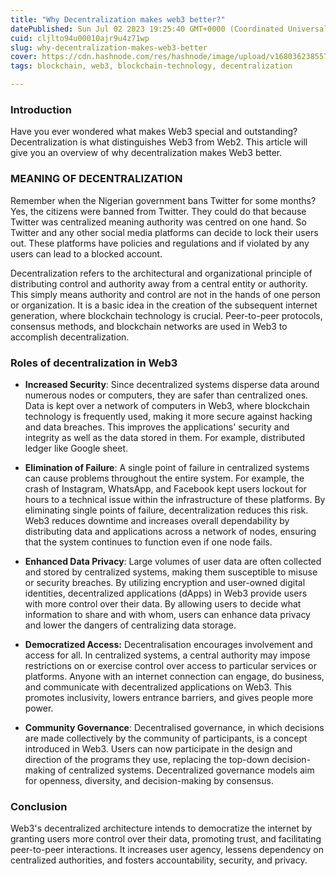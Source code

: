 ```yaml
---
title: "Why Decentralization makes web3 better?"
datePublished: Sun Jul 02 2023 19:25:40 GMT+0000 (Coordinated Universal Time)
cuid: cljlto94u00010ajr9u4z71wp
slug: why-decentralization-makes-web3-better
cover: https://cdn.hashnode.com/res/hashnode/image/upload/v1680362385577/9ee1a8ff-94fe-4f96-9c72-34769f91b7ec.png
tags: blockchain, web3, blockchain-technology, decentralization

---
```


### **Introduction**

Have you ever wondered what makes Web3 special and outstanding? Decentralization is what distinguishes Web3 from Web2. This article will give you an overview of why decentralization makes Web3 better.

### MEANING OF DECENTRALIZATION

Remember when the Nigerian government bans Twitter for some months? Yes, the citizens were banned from Twitter. They could do that because Twitter was centralized meaning authority was centred on one hand. So Twitter and any other social media platforms can decide to lock their users out. These platforms have policies and regulations and if violated by any users can lead to a blocked account.

Decentralization refers to the architectural and organizational principle of distributing control and authority away from a central entity or authority. This simply means authority and control are not in the hands of one person or organization. It is a basic idea in the creation of the subsequent internet generation, where blockchain technology is crucial. Peer-to-peer protocols, consensus methods, and blockchain networks are used in Web3 to accomplish decentralization.

### Roles of decentralization in Web3

* **Increased Security**: Since decentralized systems disperse data around numerous nodes or computers, they are safer than centralized ones. Data is kept over a network of computers in Web3, where blockchain technology is frequently used, making it more secure against hacking and data breaches. This improves the applications' security and integrity as well as the data stored in them. For example, distributed ledger like Google sheet.
    
* **Elimination of Failure**: A single point of failure in centralized systems can cause problems throughout the entire system. For example, the crash of Instagram, WhatsApp, and Facebook kept users lockout for hours to a technical issue within the infrastructure of these platforms. By eliminating single points of failure, decentralization reduces this risk. Web3 reduces downtime and increases overall dependability by distributing data and applications across a network of nodes, ensuring that the system continues to function even if one node fails.
    
* **Enhanced Data Privacy**: Large volumes of user data are often collected and stored by centralized systems, making them susceptible to misuse or security breaches. By utilizing encryption and user-owned digital identities, decentralized applications (dApps) in Web3 provide users with more control over their data. By allowing users to decide what information to share and with whom, users can enhance data privacy and lower the dangers of centralizing data storage.
    
* **Democratized Access:** Decentralisation encourages involvement and access for all. In centralized systems, a central authority may impose restrictions on or exercise control over access to particular services or platforms. Anyone with an internet connection can engage, do business, and communicate with decentralized applications on Web3. This promotes inclusivity, lowers entrance barriers, and gives people more power.
    
* **Community Governance**: Decentralised governance, in which decisions are made collectively by the community of participants, is a concept introduced in Web3. Users can now participate in the design and direction of the programs they use, replacing the top-down decision-making of centralized systems. Decentralized governance models aim for openness, diversity, and decision-making by consensus.
    

### Conclusion

Web3's decentralized architecture intends to democratize the internet by granting users more control over their data, promoting trust, and facilitating peer-to-peer interactions. It increases user agency, lessens dependency on centralized authorities, and fosters accountability, security, and privacy.